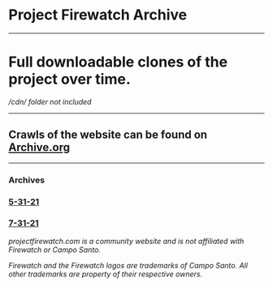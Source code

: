 # Project Firewatch Archive

---

# Full downloadable clones of the project over time.

*/cdn/ folder not included*

---

## Crawls of the website can be found on [Archive.org](https://web.archive.org/web/*/https://projectfirewatch.com)

---

### Archives

### [5-31-21](/cdn/rar/Firewatch-Guide-5-31-21.rar)


### [7-31-21](/cdn/rar/ProjectFirewatch-8-1-21.rar)


*projectfirewatch.com is a community website and is not affiliated with Firewatch or Campo Santo.*

*Firewatch and the Firewatch logos are trademarks of Campo Santo. All other trademarks are property of their respective owners.*
